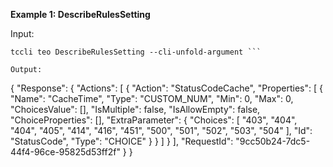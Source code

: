 **Example 1: DescribeRulesSetting**



Input: 

```
tccli teo DescribeRulesSetting --cli-unfold-argument ```

Output: 
```
{
    "Response": {
        "Actions": [
            {
                "Action": "StatusCodeCache",
                "Properties": [
                    {
                        "Name": "CacheTime",
                        "Type": "CUSTOM_NUM",
                        "Min": 0,
                        "Max": 0,
                        "ChoicesValue": [],
                        "IsMultiple": false,
                        "IsAllowEmpty": false,
                        "ChoiceProperties": [],
                        "ExtraParameter": {
                            "Choices": [
                                "403",
                                "404",
                                "404",
                                "405",
                                "414",
                                "416",
                                "451",
                                "500",
                                "501",
                                "502",
                                "503",
                                "504"
                            ],
                            "Id": "StatusCode",
                            "Type": "CHOICE"
                        }
                    }
                ]
            }
        ],
        "RequestId": "9cc50b24-7dc5-44f4-96ce-95825d53ff2f"
    }
}
```

